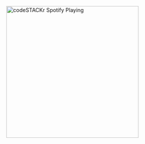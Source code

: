 [<img src="ek-spotify-now-playing-api.vercel.app/api/spotify-playing" alt="codeSTACKr Spotify Playing" width="350" />](https://open.spotify.com/user/q3tqfrxl0t32jad313v2cd5am)



